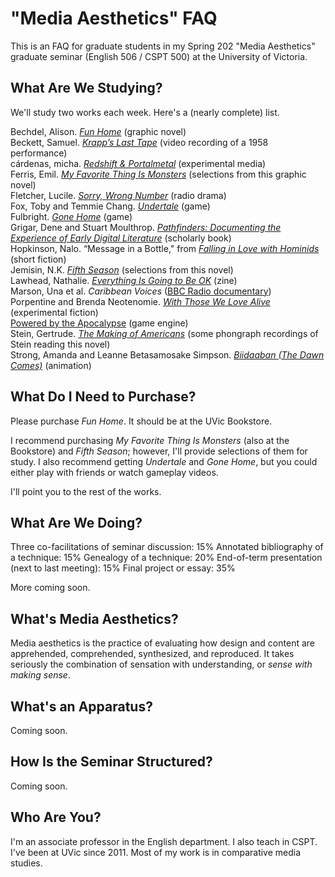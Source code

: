 # "Media Aesthetics" FAQ

This is an FAQ for graduate students in my Spring 202 "Media Aesthetics" graduate seminar (English 506 / CSPT 500) at the University of Victoria. 

## What Are We Studying? 

We'll study two works each week. Here's a (nearly complete) list. 

Bechdel, Alison. [*Fun Home*](http://www.houghtonmifflinbooks.com/booksellers/press_release/bechdel/) (graphic novel)   
Beckett, Samuel. [*Krapp’s Last Tape*](https://www.youtube.com/watch?v=otpEwEVFKLc) (video recording of a 1958 performance)   
cárdenas, micha. [*Redshift & Portalmetal*](http://scalar.usc.edu/works/redshift-and-portalmetal/index)  (experimental media)     
Ferris, Emil. [*My Favorite Thing Is Monsters*](http://www.fantagraphics.com/my-favorite-thing-is-monsters/) (selections from this graphic novel)     
Fletcher, Lucile. [*Sorry, Wrong Number*](https://archive.org/details/Suspense-SorryWrongNumber) (radio drama)    
Fox, Toby and Temmie Chang. [*Undertale*](https://undertale.com/) (game)    
Fulbright. [*Gone Home*](https://gonehome.game/) (game)    
Grigar, Dene and Stuart Moulthrop. [*Pathfinders: Documenting the Experience of Early Digital Literature*](http://scalar.usc.edu/works/pathfinders/index)  (scholarly book)  
Hopkinson, Nalo. “Message in a Bottle," from [*Falling in Love with Hominids*](https://tachyonpublications.com/product/falling-love-hominids/) (short fiction)  
Jemisin, N.K. [*Fifth Season*](https://www.orbitbooks.net/orbit-excerpts/the-fifth-season/) (selections from this novel)    
Lawhead, Nathalie. [*Everything Is Going to Be OK*](https://alienmelon.itch.io/everything-is-going-to-be-ok) (zine)    
Marson, Una et al. *Caribbean Voices* ([BBC Radio documentary](https://www.bbc.co.uk/programmes/p02sbplt))      
Porpentine and Brenda Neotenomie. [*With Those We Love Alive*](http://collection.eliterature.org/3/work.html?work=with-those-we-love-alive) (experimental fiction)   
[Powered by the Apocalypse](http://apocalypse-world.com/pbta/) (game engine)    
Stein, Gertrude. [*The Making of Americans*](http://writing.upenn.edu/pennsound/x/Stein.php) (some phongraph recordings of Stein reading this novel)    
Strong, Amanda and Leanne Betasamosake Simpson. [*Biidaaban (The Dawn Comes)*](https://www.youtube.com/watch?v=vWjnYKyiUB8) (animation)   

## What Do I Need to Purchase? 

Please purchase *Fun Home*. It should be at the UVic Bookstore. 

I recommend purchasing *My Favorite Thing Is Monsters* (also at the Bookstore) and *Fifth Season*; however, I'll provide selections of them for study. I also recommend getting *Undertale* and *Gone Home*, but you could either play with friends or watch gameplay videos.  

I'll point you to the rest of the works. 

## What Are We Doing? 

Three co-facilitations of seminar discussion: 15%
Annotated bibliography of a technique: 15% 
Genealogy of a technique: 20%
End-of-term presentation (next to last meeting): 15%
Final project or essay: 35%

More coming soon. 

## What's Media Aesthetics? 

Media aesthetics is the practice of evaluating how design and content are apprehended, comprehended, synthesized, and reproduced. It takes seriously the combination of sensation with understanding, or *sense with making sense*.

## What's an Apparatus? 

Coming soon. 

## How Is the Seminar Structured? 

Coming soon. 

## Who Are You? 

I'm an associate professor in the English department. I also teach in CSPT. I've been at UVic since 2011. Most of my work is in comparative media studies. 
